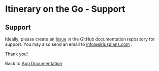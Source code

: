 # Itinerary on the Go - Support

## Support

Ideally, please create an [Issue](https://github.com/l5/itinerary-app-doc/issues) in the GitHub documentation repository for support.
You may also send an email to info@siriusplans.com .

Thank you!


Back to [App Documentation](README.md)
